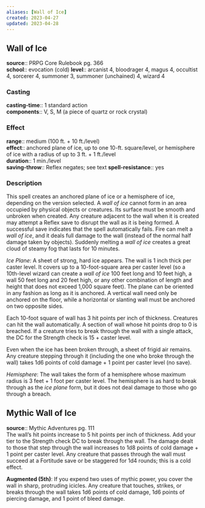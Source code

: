 ```yaml
---
aliases: [Wall of Ice]
created: 2023-04-27
updated: 2023-04-28
---
```


## Wall of Ice

**source**:: PRPG Core Rulebook pg. 366  
**school**:: evocation (cold)
**level**:: arcanist 4, bloodrager 4, magus 4, occultist 4, sorcerer 4, summoner 3, summoner (unchained) 4, wizard 4

### Casting

**casting-time**:: 1 standard action  
**components**:: V, S, M (a piece of quartz or rock crystal)

### Effect

**range**:: medium (100 ft. + 10 ft./level)  
**effect**:: anchored plane of ice, up to one 10-ft. square/level, or hemisphere of ice with a radius of up to 3 ft. + 1 ft./level  
**duration**:: 1 min./level  
**saving-throw**:: Reflex negates; see text
**spell-resistance**:: yes

### Description

This spell creates an anchored plane of ice or a hemisphere of ice, depending on the version selected. A *wall of ice* cannot form in an area occupied by physical objects or creatures. Its surface must be smooth and unbroken when created. Any creature adjacent to the wall when it is created may attempt a Reflex save to disrupt the wall as it is being formed. A successful save indicates that the spell automatically fails. Fire can melt a *wall of ice*, and it deals full damage to the wall (instead of the normal half damage taken by objects). Suddenly melting a *wall of ice* creates a great cloud of steamy fog that lasts for 10 minutes.  
  
*Ice Plane*: A sheet of strong, hard ice appears. The wall is 1 inch thick per caster level. It covers up to a 10-foot-square area per caster level (so a 10th-level wizard can create a *wall of ice* 100 feet long and 10 feet high, a wall 50 feet long and 20 feet high, or any other combination of length and height that does not exceed 1,000 square feet). The plane can be oriented in any fashion as long as it is anchored. A vertical wall need only be anchored on the floor, while a horizontal or slanting wall must be anchored on two opposite sides.  
  
Each 10-foot square of wall has 3 hit points per inch of thickness. Creatures can hit the wall automatically. A section of wall whose hit points drop to 0 is breached. If a creature tries to break through the wall with a single attack, the DC for the Strength check is 15 + caster level.  
  
Even when the ice has been broken through, a sheet of frigid air remains. Any creature stepping through it (including the one who broke through the wall) takes 1d6 points of cold damage + 1 point per caster level (no save).  
  
*Hemisphere*: The wall takes the form of a hemisphere whose maximum radius is 3 feet + 1 foot per caster level. The hemisphere is as hard to break through as the *ice plane* form, but it does not deal damage to those who go through a breach.

## Mythic Wall of Ice

**source**:: Mythic Adventures pg. 111  
The wall’s hit points increase to 5 hit points per inch of thickness. Add your tier to the Strength check DC to break through the wall. The damage dealt to those that step through the wall increases to 1d8 points of cold damage + 1 point per caster level. Any creature that passes through the wall must succeed at a Fortitude save or be staggered for 1d4 rounds; this is a cold effect.  
  
**Augmented (5th)**: If you expend two uses of mythic power, you cover the wall in sharp, protruding icicles. Any creature that touches, strikes, or breaks through the wall takes 1d6 points of cold damage, 1d6 points of piercing damage, and 1 point of bleed damage.
